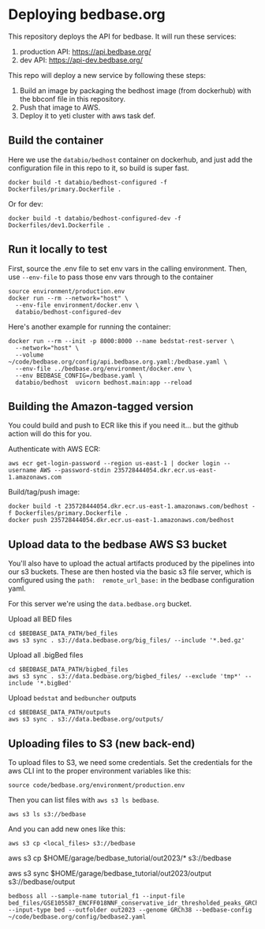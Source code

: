 # Deploying bedbase.org

This repository deploys the API for bedbase. It will run these services:

1. production API: https://api.bedbase.org/
2. dev API: https://api-dev.bedbase.org/

This repo will deploy a new service by following these steps:

1. Build an image by packaging the bedhost image (from dockerhub) with the bbconf file in this repository.
2. Push that image to AWS.
3. Deploy it to yeti cluster with aws task def.

## Build the container

Here we use the `databio/bedhost` container on dockerhub, and just add the configuration file in this repo to it, so build is super fast.

```
docker build -t databio/bedhost-configured -f Dockerfiles/primary.Dockerfile .
```

Or for dev:

```
docker build -t databio/bedhost-configured-dev -f Dockerfiles/dev1.Dockerfile .
```

## Run it locally to test

First, source the .env file to set env vars in the calling environment.
Then, use `--env-file` to pass those env vars through to the container

```
source environment/production.env
docker run --rm --network="host" \
  --env-file environment/docker.env \
  databio/bedhost-configured-dev
```

Here's another example for running the container:

```
docker run --rm --init -p 8000:8000 --name bedstat-rest-server \
  --network="host" \
  --volume ~/code/bedbase.org/config/api.bedbase.org.yaml:/bedbase.yaml \
  --env-file ../bedbase.org/environment/docker.env \
  --env BEDBASE_CONFIG=/bedbase.yaml \
  databio/bedhost  uvicorn bedhost.main:app --reload
```

## Building the Amazon-tagged version

You could build and push to ECR like this if you need it... but the github action will do this for you.

Authenticate with AWS ECR:
```
aws ecr get-login-password --region us-east-1 | docker login --username AWS --password-stdin 235728444054.dkr.ecr.us-east-1.amazonaws.com
```

Build/tag/push image:
```
docker build -t 235728444054.dkr.ecr.us-east-1.amazonaws.com/bedhost -f Dockerfiles/primary.Dockerfile .
docker push 235728444054.dkr.ecr.us-east-1.amazonaws.com/bedhost
```

## Upload data to the bedbase AWS S3 bucket

You'll also have to upload the actual artifacts produced by the pipelines into our s3 buckets. These are then hosted via the basic s3 file server, which is configured using the `path:  remote_url_base:` in the bedbase configuration yaml.

For this server we're using the `data.bedbase.org` bucket.

Upload all BED files
```
cd $BEDBASE_DATA_PATH/bed_files
aws s3 sync . s3://data.bedbase.org/big_files/ --include '*.bed.gz'
```
Upload all .bigBed files
```
cd $BEDBASE_DATA_PATH/bigbed_files
aws s3 sync . s3://data.bedbase.org/bigbed_files/ --exclude 'tmp*' --include '*.bigBed'
```
Upload `bedstat` and `bedbuncher` outputs
```
cd $BEDBASE_DATA_PATH/outputs
aws s3 sync . s3://data.bedbase.org/outputs/ 
```


## Uploading files to S3 (new back-end)

To upload files to S3, we need some credentials. Set the credentials for the aws CLI int to the proper environment variables like this:

```
source code/bedbase.org/environment/production.env
```

Then you can list files with `aws s3 ls bedbase`.

```
aws s3 ls s3://bedbase
```

And you can add new ones like this:

```
aws s3 cp <local_files> s3://bedbase
```

aws s3 cp $HOME/garage/bedbase_tutorial/out2023/* s3://bedbase

aws s3 sync $HOME/garage/bedbase_tutorial/out2023/output s3://bedbase/output



```
bedboss all --sample-name tutorial_f1 --input-file bed_files/GSE105587_ENCFF018NNF_conservative_idr_thresholded_peaks_GRCh38.bed.gz --input-type bed --outfolder out2023 --genome GRCh38 --bedbase-config ~/code/bedbase.org/config/bedbase2.yaml
```

